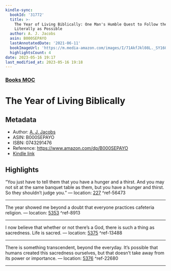 ```yaml
---
kindle-sync:
  bookId: '31772'
  title: >-
    The Year of Living Biblically: One Man's Humble Quest to Follow the Bible as
    Literally as Possible
  author: A. J. Jacobs
  asin: B000SEPAYO
  lastAnnotatedDate: '2021-06-11'
  bookImageUrl: 'https://m.media-amazon.com/images/I/71AkfJkl08L._SY160.jpg'
  highlightsCount: 4
date: 2023-05-16 19:17
last_modified_at: 2023-05-16 19:18
---  
```

### [Books MOC](Books%20MOC.md)
# The Year of Living Biblically
## Metadata
* Author: [A. J. Jacobs](https://www.amazon.comundefined)
* ASIN: B000SEPAYO
* ISBN: 0743291476
* Reference: https://www.amazon.com/dp/B000SEPAYO
* [Kindle link](kindle://book?action=open&asin=B000SEPAYO)

## Highlights
“You just have to tell them that you have a hunger and a thirst. And you may not sit at the same banquet table as them, but you have a hunger and thirst. So they shouldn’t judge you.” — location: [227](kindle://book?action=open&asin=B000SEPAYO&location=227) ^ref-56473

---
The year showed me beyond a doubt that everyone practices cafeteria religion. — location: [5353](kindle://book?action=open&asin=B000SEPAYO&location=5353) ^ref-8913

---
I now believe that whether or not there’s a God, there is such a thing as sacredness. Life is sacred. — location: [5375](kindle://book?action=open&asin=B000SEPAYO&location=5375) ^ref-13488

---
There is something transcendent, beyond the everyday. It’s possible that humans created this sacredness ourselves, but that doesn’t take away from its power or importance. — location: [5376](kindle://book?action=open&asin=B000SEPAYO&location=5376) ^ref-22680

---
